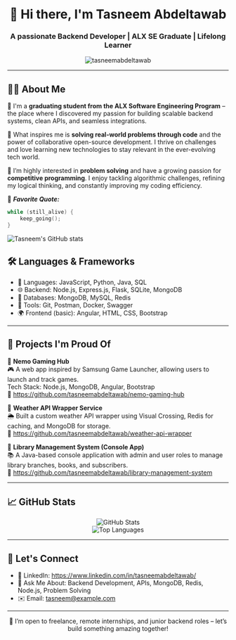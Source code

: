 <h1 align="center">👋 Hi there, I'm Tasneem Abdeltawab</h1>
<h3 align="center">A passionate Backend Developer | ALX SE Graduate | Lifelong Learner</h3>

<p align="center">
  <img src="https://komarev.com/ghpvc/?username=tasneemabdeltawab&label=Profile%20views&color=0e75b6&style=flat" alt="tasneemabdeltawab" />
</p>

---

## 👩‍💻 About Me

💼 I'm a **graduating student from the ALX Software Engineering Program** – the place where I discovered my passion for building scalable backend systems, clean APIs, and seamless integrations.

🚀 What inspires me is **solving real-world problems through code** and the power of collaborative open-source development. I thrive on challenges and love learning new technologies to stay relevant in the ever-evolving tech world.

🧠 I’m highly interested in **problem solving** and have a growing passion for **competitive programming**. I enjoy tackling algorithmic challenges, refining my logical thinking, and constantly improving my coding efficiency.

📜 <i><b>Favorite Quote:</b></i>  
```c
while (still_alive) {
    keep_going();
}
```

![Tasneem's GitHub stats](https://github-readme-stats.vercel.app/api?username=Tasneem205&show_icons=true&theme=transparent)


## 🛠️ Languages & Frameworks

- 🧠 Languages: JavaScript, Python, Java, SQL  
- 🌐 Backend: Node.js, Express.js, Flask, SQLite, MongoDB  
- 💾 Databases: MongoDB, MySQL, Redis  
- 🧰 Tools: Git, Postman, Docker, Swagger  
- 🌍 Frontend (basic): Angular, HTML, CSS, Bootstrap  

---

## 📂 Projects I'm Proud Of

🔹 **Nemo Gaming Hub**  
🎮 A web app inspired by Samsung Game Launcher, allowing users to launch and track games.  
Tech Stack: Node.js, MongoDB, Angular, Bootstrap  
🔗 https://github.com/tasneemabdeltawab/nemo-gaming-hub

🔹 **Weather API Wrapper Service**  
🌦️ Built a custom weather API wrapper using Visual Crossing, Redis for caching, and MongoDB for storage.  
🔗 https://github.com/tasneemabdeltawab/weather-api-wrapper

🔹 **Library Management System (Console App)**  
📚 A Java-based console application with admin and user roles to manage library branches, books, and subscribers.  
🔗 https://github.com/tasneemabdeltawab/library-management-system

---

## 📈 GitHub Stats

<p align="center">
  <img src="https://github-readme-stats.vercel.app/api?username=Tasneem205&show_icons=true&theme=radical" alt="GitHub Stats" />
  <br>
  <img src="https://github-readme-stats.vercel.app/api/top-langs/?username=Tasneem205&layout=compact&theme=radical" alt="Top Languages" />
</p>

---

## 🤝 Let's Connect

- 💼 LinkedIn: https://www.linkedin.com/in/tasneemabdeltawab/
- 💬 Ask Me About: Backend Development, APIs, MongoDB, Redis, Node.js, Problem Solving
- ✉️ Email: tasneem@example.com

---

<p align="center">
  🚀 I’m open to freelance, remote internships, and junior backend roles – let’s build something amazing together!
</p>

